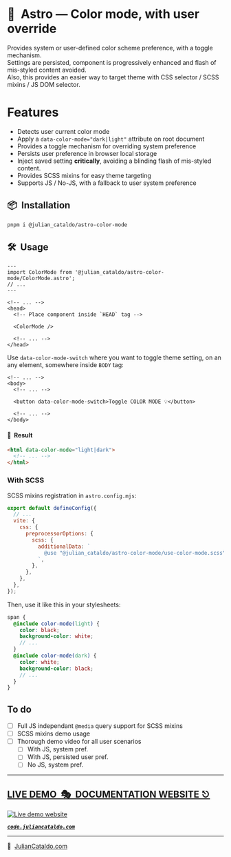 # 🚀  Astro — Color mode, with user override

Provides system or user-defined color scheme preference, with a toggle mechanism.  
Settings are persisted, component is progressively enhanced and flash of mis-styled content avoided.  
Also, this provides an easier way to target theme with CSS selector / SCSS mixins / JS DOM selector.

# Features

- Detects user current color mode
- Apply a `data-color-mode="dark|light"` attribute on root document
- Provides a toggle mechanism for overriding system preference
- Persists user preference in browser local storage
- Inject saved setting **critically**, avoiding a blinding flash of mis-styled content.
- Provides SCSS mixins for easy theme targeting
- Supports JS / No-JS, with a fallback to user system preference

## 📦  Installation

```sh
pnpm i @julian_cataldo/astro-color-mode
```

## 🛠  Usage

```astro
---
import ColorMode from '@julian_cataldo/astro-color-mode/ColorMode.astro';
// ...
---
```

```astro
<!-- ... -->
<head>
  <!-- Place component inside `HEAD` tag -->

  <ColorMode />

  <!-- ... -->
</head>
```

Use `data-color-mode-switch` where you want to toggle theme setting,
on an any element, somewhere inside `BODY` tag:

```astro
<!-- ... -->
<body>
  <!-- ... -->

  <button data-color-mode-switch>Toggle COLOR MODE 💡</button>

  <!-- ... -->
</body>
```

#### 🎉  Result

```html
<html data-color-mode="light|dark">
  <!-- ... -->
</html>
```

### With SCSS

SCSS mixins registration in `astro.config.mjs`:

```js
export default defineConfig({
  // ...
  vite: {
    css: {
      preprocessorOptions: {
        scss: {
          additionalData: `
            @use "@julian_cataldo/astro-color-mode/use-color-mode.scss" as *;
          `,
        },
      },
    },
  },
});
```

Then, use it like this in your stylesheets:

```scss
span {
  @include color-mode(light) {
    color: black;
    background-color: white;
    // ...
  }
  @include color-mode(dark) {
    color: white;
    background-color: black;
    // ...
  }
}
```

## To do

- [ ] Full JS independant `@media` query support for SCSS mixins
- [ ] SCSS mixins demo usage
- [ ] Thorough demo video for all user scenarios
  - [ ] With JS, system pref.
  - [ ] With JS, persisted user pref.
  - [ ] No JS, system pref.

<div class="git-footer">

---

## [LIVE DEMO  🎭  DOCUMENTATION WEBSITE ⎋](https://code.juliancataldo.com/)

[![Live demo website](https://code.juliancataldo.com/poster.png)](https://code.juliancataldo.com)

**_[`code.juliancataldo.com`](https://code.juliancataldo.com/)_**

---

🔗  [JulianCataldo.com](https://www.juliancataldo.com/)

</div>
